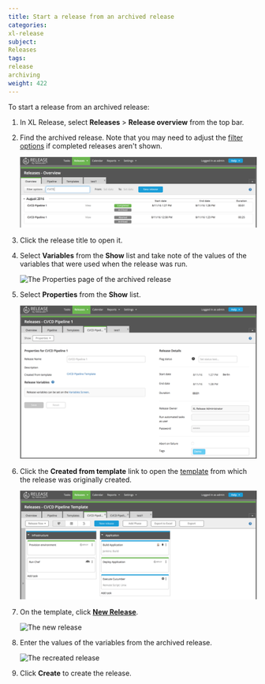 ```yaml
---
title: Start a release from an archived release
categories:
xl-release
subject:
Releases
tags:
release
archiving
weight: 422
---
```


To start a release from an archived release:

1. In XL Release, select **Releases** > **Release overview** from the top bar.
1. Find the archived release. Note that you may need to adjust the [filter options](/xl-release/how-to/using-the-release-overview.html#filtering-the-release-overview) if completed releases aren't shown.

    ![The release overview screen](../images/start-a-release-from-an-archived-release-1.png)

1. Click the release title to open it.
1. Select **Variables** from the **Show** list and take note of the values of the variables that were used when the release was run.

    ![The Properties page of the archived release](../images/start-a-release-from-an-archived-release-3.png)

1. Select **Properties** from the **Show** list.

    ![The Properties page of the archived release](../images/start-a-release-from-an-archived-release-4.png)

1. Click the **Created from template** link to open the [template](/xl-release/how-to/create-a-release-template.html) from which the release was originally created.

    ![The template that was used to start this release](../images/start-a-release-from-an-archived-release-5.png)

1. On the template, click [**New Release**](/xl-release/how-to/start-a-release-from-a-template.html).

    ![The new release](../images/start-a-release-from-an-archived-release-6.png)

1. Enter the values of the variables from the archived release.

    ![The recreated release](../images/start-a-release-from-an-archived-release-7.png)

1. Click **Create** to create the release.

